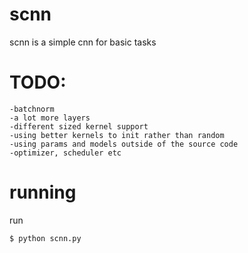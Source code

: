 # scnn
scnn is a simple cnn for basic tasks

# TODO: 
```
-batchnorm
-a lot more layers
-different sized kernel support
-using better kernels to init rather than random
-using params and models outside of the source code
-optimizer, scheduler etc
```

# running
run 
```
$ python scnn.py
```

